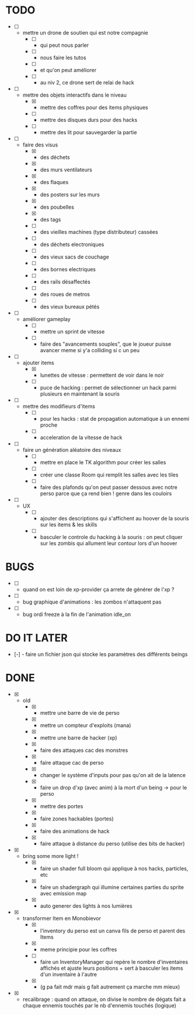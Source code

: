 # TODO



- [ ] - mettre un drone de soutien qui est notre compagnie
    - [ ] - qui peut nous parler
    - [ ] - nous faire les tutos
    - [ ] - et qu'on peut améliorer
    - [ ] - au niv 2, ce drone sert de relai de hack

- [ ] - mettre des objets interactifs dans le niveau
    - [x] - mettre des coffres pour des items physiques
    - [ ] - mettre des disques durs pour des hacks
    - [ ] - mettre des lit pour sauvegarder la partie

- [ ] - faire des visus
    - [x] - des déchets
    - [x] - des murs ventilateurs
    - [x] - des flaques
    - [x] - des posters sur les murs
    - [x] - des poubelles
    - [x] - des tags
    - [ ] - des vieilles machines (type distributeur) cassées
    - [ ] - des déchets electroniques
    - [ ] - des vieux sacs de couchage
    - [ ] - des bornes electriques
    - [ ] - des rails désaffectés
    - [ ] - des roues de metros
    - [ ] - des vieux bureaux pétés



- [ ] - améliorer gameplay
    - [ ] - mettre un sprint de vitesse
    - [ ] - faire des "avancements souples", que le joueur puisse avancer
            meme si y'a colliding si c un peu

- [ ] - ajouter items
    - [x] - lunettes de vitesse : permettent de voir dans le noir
    - [ ] - puce de hacking : permet de sélectionner un hack parmi plusieurs en maintenant la souris
    
- [ ] - mettre des modifieurs d'items
    - [ ] - pour les hacks : stat de propagation automatique à un ennemi proche
    - [ ] - acceleration de la vitesse de hack


- [ ] - faire un génération aléatoire des niveaux
    - [ ] - mettre en place le TK algorithm pour créer les salles
    - [ ] - créer une classe Room qui remplit les salles avec les tiles
    - [ ] - faire des plafonds qu'on peut passer dessous avec notre perso
            parce que ça rend bien ! genre dans les couloirs


- [ ] - UX
    - [ ] - ajouter des descriptions qui s'affichent au hoover de la souris sur
    les items & les skills
    - [ ] - basculer le controle du hacking à la souris : on peut cliquer sur les zombis
    qui allument leur contour lors d'un hoover

# BUGS

- [ ] - quand on est loin de xp-provider ça arrete de générer de l'xp ?
- [ ] - bug graphique d'animations : les zombos n'attaquent pas
- [ ] - bug ordi freeze à la fin de l'animation idle_on

# DO IT LATER

- [-] - faire un fichier json qui stocke les paramètres des différents beings

# DONE

- [x] - old
    - [x] - mettre une barre de vie de perso
    - [x] - mettre un compteur d'exploits (mana)
    - [x] - mettre une barre de hacker (xp)

    - [x] - faire des attaques cac des monstres
    - [x] - faire attaque cac de perso
    - [x] - changer le système d'inputs pour pas qu'on ait de la latence
    - [x] - faire un drop d'xp (avec anim) à la mort d'un being -> pour le perso

    - [x] - mettre des portes
    - [x] - faire zones hackables (portes)

    - [x] - faire des animations de hack
    - [x] - faire attaque à distance du perso (utilise des bits de hacker)

- [x] - bring some more light !
    - [x] - faire un shader full bloom qui applique à nos hacks, particles, etc
    - [x] - faire un shadergraph qui illumine certaines parties du sprite
            avec emission map
    - [x] - auto generer des lights à nos lumières

- [x] - transformer Item en Monobievor
    - [x] - l'inventory du perso est un canva fils de perso et parent des Items
    - [x] - meme principie pour les coffres
    - [ ] - faire un InventoryManager qui repère le nombre d'inventaires affichés et ajuste leurs positions + sert à basculer les items d'un inventaire à l'autre
    - [x] - (g pa fait mdr mais g fait autrement ça marche mm mieux)


- [x] - recalibrage : quand on attaque, on divise le nombre de dégats fait a
        chaque ennemis touchés par le nb d'ennemis touchés (logique)
